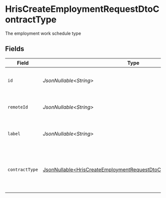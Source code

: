 # HrisCreateEmploymentRequestDtoContractType

The employment work schedule type


## Fields

| Field                                                                                                                                                      | Type                                                                                                                                                       | Required                                                                                                                                                   | Description                                                                                                                                                | Example                                                                                                                                                    |
| ---------------------------------------------------------------------------------------------------------------------------------------------------------- | ---------------------------------------------------------------------------------------------------------------------------------------------------------- | ---------------------------------------------------------------------------------------------------------------------------------------------------------- | ---------------------------------------------------------------------------------------------------------------------------------------------------------- | ---------------------------------------------------------------------------------------------------------------------------------------------------------- |
| `id`                                                                                                                                                       | *JsonNullable\<String>*                                                                                                                                    | :heavy_minus_sign:                                                                                                                                         | Unique identifier                                                                                                                                          | 8187e5da-dc77-475e-9949-af0f1fa4e4e3                                                                                                                       |
| `remoteId`                                                                                                                                                 | *JsonNullable\<String>*                                                                                                                                    | :heavy_minus_sign:                                                                                                                                         | Provider's unique identifier                                                                                                                               | 8187e5da-dc77-475e-9949-af0f1fa4e4e3                                                                                                                       |
| `label`                                                                                                                                                    | *JsonNullable\<String>*                                                                                                                                    | :heavy_minus_sign:                                                                                                                                         | The label of the employment type                                                                                                                           | Full-Time                                                                                                                                                  |
| `contractType`                                                                                                                                             | [JsonNullable\<HrisCreateEmploymentRequestDtoContractTypeContractType>](../../models/components/HrisCreateEmploymentRequestDtoContractTypeContractType.md) | :heavy_minus_sign:                                                                                                                                         | The employment work schedule type (e.g., full-time, part-time)                                                                                             | full_time                                                                                                                                                  |
